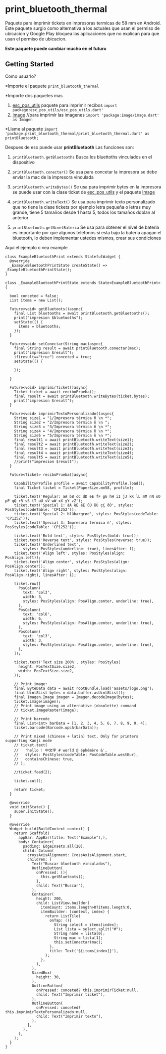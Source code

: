 # print_bluetooth_thermal

Paquete para imprimir tickets en impresoras termicas de 58 mm en Android.
Este paquete surgio como alternativa a los actuales que usan el permiso de ubicacion y Google Play
bloquea las aplicaciones que no explican para que usan el permiso de ubicacion.

**Este paquete puede cambiar mucho en el futuro**

## Getting Started

Como usuarlo?

*Importe el paquete `print_bluetooth_thermal`

*Importe dos paquetes mas

1. [esc_pos_utils](https://pub.dev/packages/esc_pos_utils) paquete para imprimir recibos `import package:esc_pos_utils/esc_pos_utils.dart'`
2. [Image](https://pub.dev/packages/image) //para imprimir las imagenes `import 'package:image/image.dart' as Imagen`

*Llame al paquete  `import 'package:print_bluetooth_thermal/print_bluetooth_thermal.dart' as printBluetooth;`

Despues de eso puede usar **printBluetooth**
Las funciones son:
1. `printBluetooth.getBluetooths` Busca los bluettoths vinculados en el dispositivo

2. `printBluetooth.conectar()` Se usa para concetar la impresora se debe enviar la mac de la impresora vinculada

3. `printBluetooth.writeBytes()` Se usa para imprimir bytes en la impresora se puede usar con la clase ticket de [esc_pos_utils](https://pub.dev/packages/esc_pos_utils) y el paquete [Image](https://pub.dev/packages/image)

4. `printBluetooth.writeText()` Se usa para imprimir texto personalizado que no tiene la clase tickets por ejemplo letra pequeña o letras muy grande, tiene 5 tamaños desde 1 hasta 5, todos los tamaños doblan al anterior

5. `printBluetooth.getNivelBateria` Se usa para obtener el nivel de bateria es importante por que algunos telefonos si esta bajo la bateria apagan el bluetooth, lo deben implementar ustedes mismos, crear sus condiciones

Aqui el ejemplo o vea example

```
class ExampleBluetoothPrint extends StatefulWidget {
  @override
  _ExampleBluetoothPrintState createState() => _ExampleBluetoothPrintState();
}

class _ExampleBluetoothPrintState extends State<ExampleBluetoothPrint> {

  bool conceted = false;
  List items = new List();

  Future<void> getBluetoots()async{
    final List bluetooths = await printBluetooth.getBluetooths();
    print("impresion $bluetooths");
    setState(() {
      items = bluetooths;
    });
  }

  Future<void> setConectar(String mac)async{
    final String result = await printBluetooth.conectar(mac);
    print("impresion $result");
    if(result=="true") conceted = true;
    setState(() {

    });

  }

  Future<void> imprimirTicket()async{
    Ticket ticket = await reciboPrueba();
    final result = await printBluetooth.writeBytes(ticket.bytes);
    print("impresion $result");
  }

  Future<void> imprimirTextoPersonalizado()async{
    String size1 = "1/Impresora térmica ñ \n *";
    String size2 = "2/Impresora térmica ñ \n ";
    String size3 = "3/Impresora térmica ñ \n *";
    String size4 = "4/Impresora térmica ñ \n *";
    String size5 = "5/Impresora térmica ñ \n *";
    final result1 = await printBluetooth.writeText(size1);
    final result2 = await printBluetooth.writeText(size2);
    final result3 = await printBluetooth.writeText(size3);
    final result4 = await printBluetooth.writeText(size4);
    final result5 = await printBluetooth.writeText(size5);
    //print("impresion $result");
  }

  Future<Ticket> reciboPrueba()async{

    CapabilityProfile profile = await CapabilityProfile.load();
    final Ticket ticket = Ticket(PaperSize.mm58, profile);

    ticket.text('Regular: aA bB cC dD eE fF gG hH iI jJ kK lL mM nN oO pP qQ rR sS tT uU vV wW xX yY zZ');
    ticket.text('Special 1: àÀ èÈ éÉ ûÛ üÜ çÇ ôÔ', styles: PosStyles(codeTable: 'CP1252'));
    ticket.text('Special 2: blåbærgrød', styles: PosStyles(codeTable: 'CP1252'));
    ticket.text('Special 3: Impresora térmica ñ', styles: PosStyles(codeTable: 'CP1252'));

    ticket.text('Bold text', styles: PosStyles(bold: true));
    ticket.text('Reverse text', styles: PosStyles(reverse: true));
    ticket.text('Underlined text',
        styles: PosStyles(underline: true), linesAfter: 1);
    ticket.text('Align left', styles: PosStyles(align: PosAlign.left));
    ticket.text('Align center', styles: PosStyles(align: PosAlign.center));
    ticket.text('Align right', styles: PosStyles(align: PosAlign.right), linesAfter: 1);

    ticket.row([
      PosColumn(
        text: 'col3',
        width: 3,
        styles: PosStyles(align: PosAlign.center, underline: true),
      ),
      PosColumn(
        text: 'col6',
        width: 6,
        styles: PosStyles(align: PosAlign.center, underline: true),
      ),
      PosColumn(
        text: 'col3',
        width: 3,
        styles: PosStyles(align: PosAlign.center, underline: true),
      ),
    ]);

    ticket.text('Text size 200%', styles: PosStyles(
      height: PosTextSize.size2,
      width: PosTextSize.size2,
    ));

    // Print image:
    final ByteData data = await rootBundle.load('assets/logo.png');
    final Uint8List bytes = data.buffer.asUint8List();
    final Imagen.Image imagen = Imagen.decodeImage(bytes);
    ticket.image(imagen);
    // Print image using an alternative (obsolette) command
    // ticket.imageRaster(image);

    // Print barcode
    final List<int> barData = [1, 2, 3, 4, 5, 6, 7, 8, 9, 0, 4];
    ticket.barcode(Barcode.upcA(barData));

    // Print mixed (chinese + latin) text. Only for printers supporting Kanji mode
    // ticket.text(
    //   'hello ! 中文字 # world @ éphémère &',
    //   styles: PosStyles(codeTable: PosCodeTable.westEur),
    //   containsChinese: true,
    // );

    //ticket.feed(2);

    ticket.cut();

    return ticket;
  }

  @override
  void initState() {
    super.initState();
  }

  @override
  Widget build(BuildContext context) {
    return Scaffold(
      appBar: AppBar(title: Text("Example"),),
      body: Container(
        padding: EdgeInsets.all(20),
        child: Column(
          crossAxisAlignment: CrossAxisAlignment.start,
          children: [
            Text("Buscar bluetooth vinculados"),
            OutlineButton(
              onPressed: (){
                this.getBluetoots();
              },
              child: Text("Buscar"),
            ),
            Container(
              height: 200,
              child: ListView.builder(
                itemCount: items.length>0?items.length:0,
                itemBuilder: (context, index) {
                  return ListTile(
                    onTap: (){
                      String select = items[index];
                      List lista = select.split("#");
                      String name = lista[0];
                      String mac = lista[1];
                      this.setConectar(mac);
                    },
                    title: Text('${items[index]}'),
                  );
                },
              ),
            ),
            SizedBox(
              height: 30,
            ),
            OutlineButton(
              onPressed: conceted? this.imprimirTicket:null,
              child: Text("Imprimir ticket"),
            ),
            OutlineButton(
              onPressed: conceted?this.imprimirTextoPersonalizado:null,
              child: Text("Imprimir texto"),
            ),
          ],
        ),
      ),
    );
  }
}
```



